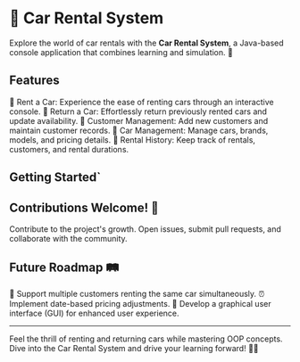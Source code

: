 # 🚗 Car Rental System

Explore the world of car rentals with the **Car Rental System**, a Java-based console application that combines learning and simulation. 🌟

## Features

🚀 Rent a Car: Experience the ease of renting cars through an interactive console.
🔁 Return a Car: Effortlessly return previously rented cars and update availability.
👥 Customer Management: Add new customers and maintain customer records.
🚗 Car Management: Manage cars, brands, models, and pricing details.
📝 Rental History: Keep track of rentals, customers, and rental durations.

## Getting Started`

## Contributions Welcome! 🎉

Contribute to the project's growth. Open issues, submit pull requests, and collaborate with the community.

## Future Roadmap 🛤️

🤝 Support multiple customers renting the same car simultaneously.
⏰ Implement date-based pricing adjustments.
🎨 Develop a graphical user interface (GUI) for enhanced user experience.

---

Feel the thrill of renting and returning cars while mastering OOP concepts. Dive into the Car Rental System and drive your learning forward! 🚗💨
